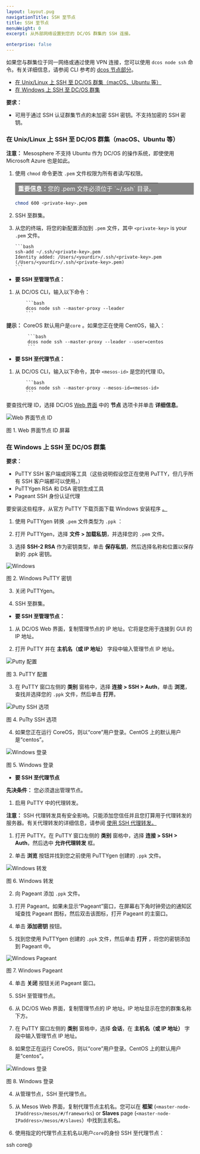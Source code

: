 ```yaml
---
layout: layout.pug
navigationTitle: SSH 至节点
title: SSH 至节点
menuWeight: 0
excerpt: 从外部网络设置到您的 DC/OS 群集的 SSH 连接。

enterprise: false
---
```


<!-- The source repo for this topic is https://github.com/dcos/dcos-docs -->

如果您与群集位于同一网络或通过使用 VPN 连接，您可以使用 `dcos node ssh` 命令。有关详细信息，请参阅 CLI 参考的 [dcos 节点部分][1]。

* [在 Unix/Linux 上 SSH 至 DC/OS 群集（macOS、Ubuntu 等）][2]
* [在 Windows 上 SSH 至 DC/OS 群集][3]

**要求：**

* 可用于通过 SSH 认证群集节点的未加密 SSH 密钥。不支持加密的 SSH 密钥。

### <a name="unix"></a>在 Unix/Linux 上 SSH 至 DC/OS 群集（macOS、Ubuntu 等）
**注意：** Mesosphere 不支持 Ubuntu 作为 DC/OS 的操作系统，即使使用 Microsoft Azure 也是如此。

1. 使用 `chmod` 命令更改 `.pem` 文件权限为所有者读/写权限。

    <table class=“table” bgcolor=#858585>
        <tr> 
        <td align=justify style=color:white><strong>重要信息：</strong>您的 .pem 文件必须位于 `~/.ssh` 目录。</td> 
        </tr> 
    </table>

    ```bash
    chmod 600 <private-key>.pem
    ```

2. SSH 至群集。

 1. 从您的终端，将您的新配置添加到 `.pem` 文件，其中 `<private-key>` is your `.pem` 文件。

        ```bash
        ssh-add ~/.ssh/<private-key>.pem
        Identity added: /Users/<yourdir>/.ssh/<private-key>.pem (/Users/<yourdir>/.ssh/<private-key>.pem)
        ```

 * **要 SSH 至管理节点：**

 1. 从 DC/OS CLI，输入以下命令：

            ```bash
            dcos node ssh --master-proxy --leader
            ```

 **提示：** CoreOS 默认用户是`core` 。如果您正在使用 CentOS，输入：

            ```bash
            dcos node ssh --master-proxy --leader --user=centos
            ```

 * **要 SSH 至代理节点：**

 1. 从 DC/OS CLI，输入以下命令，其中 `<mesos-id>` 是您的代理 ID。

            ```bash
            dcos node ssh --master-proxy --mesos-id=<mesos-id>
            ```

 要查找代理 ID，选择 DC/OS [Web 界面](/cn/1.11/gui/) 中的 **节点** 选项卡并单击 **详细信息**。

 ![Web 界面节点 ID](/cn/1.11/img/ssh-node-id.png)

 图 1. Web 界面节点 ID 屏幕


### <a name="windows"></a> 在 Windows 上 SSH 至 DC/OS 群集

**要求：**

* PuTTY SSH 客户端或同等工具（这些说明假设您正在使用 PuTTY，但几乎所有 SSH 客户端都可以使用。）
* PuTTYgen RSA 和 DSA 密钥生成工具
* Pageant SSH 身份认证代理

要安装这些程序，从官方 PuTTY 下载页面下载 Windows 安装程序 <a href="http://www.chiark.greenend.org.uk/~sgtatham/putty/download.html" target="_blank">。</a>

1. 使用 PuTTYgen 转换 `.pem` 文件类型为 `.ppk` ：

 1. 打开 PuTTYgen，选择 **文件 > 加载私钥**，并选择您的 `.pem` 文件。

 2. 选择 **SSH-2 RSA** 作为密钥类型，单击 **保存私钥**，然后选择名称和位置以保存新的 .ppk 密钥。

 ![Windows](/cn/1.11/img/windowsputtykey.png)

 图 2. Windows PuTTY 密钥

 3. 关闭 PuTTYgen。

2. SSH 至群集。

 * **要 SSH 至管理节点：**

 1. 从 DC/OS Web 界面，复制管理节点的 IP 地址。它将是您用于连接到 GUI 的 IP 地址。

 2. 打开 PuTTY 并在 **主机名（或 IP 地址）** 字段中输入管理节点 IP 地址。

 ![Putty 配置](/cn/1.11/img/windowsputtybasic.png)

 图 3. PuTTY 配置

 3. 在 PuTTY 窗口左侧的 **类别** 窗格中，选择 **连接 > SSH > Auth**，单击 **浏览**，查找并选择您的 `.ppk` 文件，然后单击 **打开**。

 ![Putty SSH 选项](/cn/1.11/img/windowsputtysshopt.png)

 图 4. PuTty SSH 选项

 4. 如果您正在运行 CoreOS，则以“core”用户登录。CentOS 上的默认用户是“centos”。

 ![Windows 登录](/cn/1.11/img/windowscore.png)

 图 5. Windows 登录

 * **要 SSH 至代理节点**

 **先决条件：** 您必须退出管理节点。

 1. 启用 PuTTY 中的代理转发。

 **注意：** SSH 代理转发具有安全影响。只能添加您信任并且您打算用于代理转发的服务器。有关代理转发的详细信息，请参阅 <a href="https://developer.github.com/guides/using-ssh-agent-forwarding/" target="_blank">使用 SSH 代理转发。</a>

 1. 打开 PuTTY。在 PuTTY 窗口左侧的 **类别** 窗格中，选择 **连接 > SSH > Auth**，然后选中 **允许代理转发** 框。

 2. 单击 **浏览** 按钮并找到您之前使用 PuTTYgen 创建的 `.ppk` 文件。

 ![Windows 转发](/cn/1.11/img/windowsforwarding.png)

 图 6. Windows 转发

 2. 向 Pageant 添加 `.ppk` 文件。

 1. 打开 Pageant。如果未显示“Pageant”窗口，在屏幕右下角时钟旁边的通知区域查找 Pageant 图标，然后双击该图标，打开 Pageant 的主窗口。

 2. 单击 **添加密钥** 按钮。

 3. 找到您使用 PuTTYgen 创建的 `.ppk` 文件，然后单击 **打开** ，将您的密钥添加到 Pageant 中。

 ![Windows Pageant](/cn/1.11/img/windowspageant.png)

 图 7. Windows Pageant


 4. 单击 **关闭** 按钮关闭 Pageant 窗口。

 3. SSH 至管理节点。

 1. 从 DC/OS Web 界面，复制管理节点的 IP 地址。IP 地址显示在您的群集名称下方。

 2. 在 PuTTY 窗口左侧的 **类别** 窗格中，选择 **会话**，在 **主机名（或 IP 地址）** 字段中输入管理节点 IP 地址。

 4. 如果您正在运行 CoreOS，则以“core”用户登录。CentOS 上的默认用户是“centos”。

 ![Windows 登录](/cn/1.11/img/windowscore.png)

 图 8. Windows 登录

 4. 从管理节点，SSH 至代理节点。

 1. 从 Mesos Web 界面，复制代理节点主机名。您可以在 **框架** (`<master-node-IPaddress>/mesos/#/frameworks`) or **Slaves** page (`<master-node-IPaddress>/mesos/#/slaves`）中找到主机名。

 2. 使用指定的代理节点主机名以用户`core`的身份 SSH 至代理节点：

 ssh core@<agent-node-hostname>

 [1]: /1.11/cli/command-reference/
 [2]: #unix
 [3]: #windows
